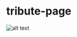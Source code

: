 # tribute-page
![alt text](https://github.com/Katja721/tribute-page/blob/main/Screenshot_Falcon.png?raw=true)
